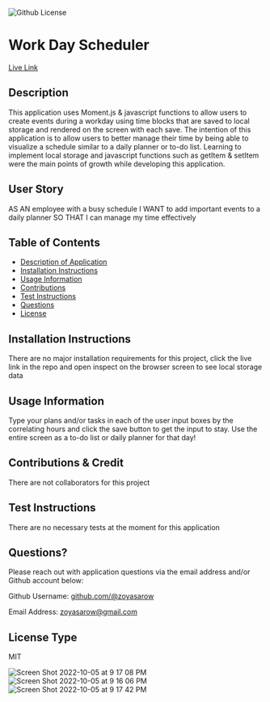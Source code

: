 
![Github License](https://img.shields.io/badge/License-MIT-yellow.svg)

# Work Day Scheduler

[Live Link](https://zoyasarow.github.io/Work-Day-Scheduler/)

## Description 
This application uses Moment.js & javascript functions to allow users to create events during a workday using time blocks that are saved to local storage and rendered on the screen with each save. The intention of this application is to allow users to better manage their time by being able to visualize a schedule similar to a daily planner or to-do list. Learning to implement local storage and javascript functions such as getItem & setItem were the main points of growth while developing this application.

## User Story
AS AN employee with a busy schedule
I WANT to add important events to a daily planner
SO THAT I can manage my time effectively

## Table of Contents
* [Description of Application](#description)
* [Installation Instructions](#installation-instructions)
* [Usage Information](#usage-information)
* [Contributions](#contributions)
* [Test Instructions](#test-instructions)
* [Questions](#questions)
* [License](#license)
      
## Installation Instructions 
There are no major installation requirements for this project, click the live link in the repo and open inspect on the browser screen to see local storage data 
      
## Usage Information 
Type your plans and/or tasks in each of the user input boxes by the correlating hours and click the save button to get the input to stay. Use the entire screen as a to-do list or daily planner for that day!
        
## Contributions & Credit 
There are not collaborators for this project 
      
## Test Instructions
There are no necessary tests at the moment for this application
     
## Questions?
Please reach out with application questions via the email address and/or Github account below:

Github Username: [github.com/@zoyasarow](https://github.com/@zoyasarow)

Email Address: zoyasarow@gmail.com
      
## License Type
MIT 

![Screen Shot 2022-10-05 at 9 17 08 PM](https://user-images.githubusercontent.com/101853202/194206349-58dc50bf-7deb-454e-b794-510eec2ab55e.png)
![Screen Shot 2022-10-05 at 9 16 06 PM](https://user-images.githubusercontent.com/101853202/194206364-c626c1f5-4956-48fb-ba6d-e88296c98ddb.png)
![Screen Shot 2022-10-05 at 9 17 42 PM](https://user-images.githubusercontent.com/101853202/194206368-eb69cd5f-0ff1-4b3d-bd2e-1783e6f1c112.png)


